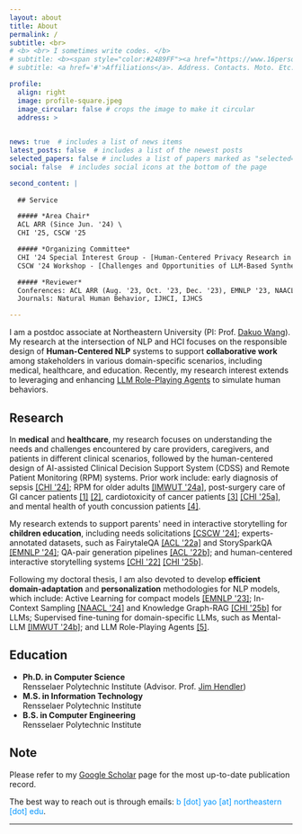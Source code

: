 ```yaml
---
layout: about
title: About
permalink: /
subtitle: <br>
# <b> <br> I sometimes write codes. </b>
# subtitle: <b><span style="color:#2489FF"><a href="https://www.16personalities.com/intj-personality">INTJ</a></span> <br> I sometimes write codes. </b>
# subtitle: <a href='#'>Affiliations</a>. Address. Contacts. Moto. Etc.

profile:
  align: right
  image: profile-square.jpeg
  image_circular: false # crops the image to make it circular
  address: >
    

news: true  # includes a list of news items
latest_posts: false  # includes a list of the newest posts
selected_papers: false # includes a list of papers marked as "selected={true}"
social: false  # includes social icons at the bottom of the page

second_content: |
  
  ## Service

  ##### *Area Chair*
  ACL ARR (Since Jun. '24) \
  CHI '25, CSCW '25

  ##### *Organizing Committee* 
  CHI '24 Special Interest Group - [Human-Centered Privacy Research in the Age of Large Language Models](https://dl.acm.org/doi/10.1145/3613905.3643983) \
  CSCW '24 Workshop - [Challenges and Opportunities of LLM-Based Synthetic Personae and Data in HCI](https://dl.acm.org/doi/10.1145/3613905.3636293)

  ##### *Reviewer* 
  Conferences: ACL ARR (Aug. '23, Oct. '23, Dec. '23), EMNLP '23, NAACL '24, CHI '24, IUI '24, IMWUT '24 \
  Journals: Natural Human Behavior, IJHCI, IJHCS

---
```




I am a postdoc associate at Northeastern University (PI: Prof. [Dakuo Wang](https://www.dakuowang.com/)).
My research at the intersection of NLP and HCI focuses on the responsible design of **Human-Centered NLP** systems to support **collaborative work** among stakeholders in various domain-specific scenarios, including medical, healthcare, and education. 
Recently, my research interest extends to leveraging and enhancing [LLM Role-Playing Agents](https://arxiv.org/abs/2502.13012) to simulate human behaviors.
<!-- My research at the intersection of NLP and HCI focuses on **Use-Inspired AI**, where I strive to responsibly design human-centered NLP systems to support **stakeholders' collaboration** in real-world scenarios.  -->

<!-- I propose a **human-centered NLP** framework that comprises three critical pillars: 1) uncovering stakeholders' workflow, 2) adapting NLP technologies to specific domains with low-resource learning, and 3) designing human-centered systems to be integrated into stakeholders' workflow. -->

## Research

In **medical** and **healthcare**, my research focuses on understanding the needs and challenges encountered by care providers, caregivers, and patients in different clinical scenarios, followed by the human-centered design of AI-assisted Clinical Decision Support System (CDSS) and Remote Patient Monitoring (RPM) systems.
Prior work include: early diagnosis of sepsis [\[CHI '24\]](https://dl.acm.org/doi/full/10.1145/3613904.3642343); RPM for older adults [\[IMWUT '24a\]](https://dl.acm.org/doi/10.1145/3659625), post-surgery care of GI cancer patients [\[1\]](https://arxiv.org/abs/2404.13409) [\[2\]](https://arxiv.org/abs/2502.05740), cardiotoxicity of cancer patients [\[3\]](https://arxiv.org/abs/2408.03586) [\[CHI '25a\]](https://arxiv.org/abs/2410.04592), and mental health of youth concussion patients [\[4\]](https://arxiv.org/abs/2502.03732).


<!-- In **medical** and **healthcare** scenarios, my research focuses on AI-assisted Clinical Decision Support System (CDSS) and Remote Patient Monitoring (RPM).  -->
<!-- For CDSS, we looked into the human-AI competition actuality for sepsis diagnosis [\[CHI '23\]](https://dl.acm.org/doi/full/10.1145/3613904.3642343).  -->
<!-- For RPM, we invesigated the clinical specifications for post-operative GI cancer patients [\[In Submission\]](https://arxiv.org/abs/2404.13409), cancer patients' cardiotoxicity [\[In Submission\]](https://arxiv.org/abs/2408.03586), and older adults with chronical diseases. -->
<!-- Subsequently, we engage stakeholders in the design process of human-centered NLP systems to integrate the systems into their workflow to address needs and challenges, such as RECOVER [\[In Submission\]]() for GI cancer patients, CardioAI [\[In Submission\]](https://arxiv.org/abs/2410.04592) for breast cancer patients, and Talk2Care [\[IMWUT '24a\]](https://dl.acm.org/doi/10.1145/3659625) for older adults. -->

My research extends to support parents' need in interactive storytelling for **children education**, including needs solicitations [\[CSCW '24\]](https://dl.acm.org/doi/10.1145/3687035); experts-annotated datasets, such as FairytaleQA [\[ACL '22a\]](https://aclanthology.org/2022.acl-long.34/) and StorySparkQA [\[EMNLP '24\]](https://aclanthology.org/2024.emnlp-main.961/);
QA-pair generation pipelines [\[ACL '22b\]](https://aclanthology.org/2022.acl-long.54/); 
and human-centered interactive storytelling systems [\[CHI '22\]](https://dl.acm.org/doi/abs/10.1145/3491102.3517479) [\[CHI '25b\]](https://arxiv.org/abs/2503.00590).

<!-- in which we invesigate parents' needs in interactive storytelling [\[CSCW '24\]](https://dl.acm.org/doi/10.1145/3687035), and work with education experts to collect high-quality educational datasets, such as FairytaleQA [\[ACL '22a\]](https://aclanthology.org/2022.acl-long.34/) and StorySparkQA [\[EMNLP '24\]](https://aclanthology.org/2024.emnlp-main.961/).
These datasets support the subsequent development of domain-specific NLP models for QA-pair generation [\[ACL '22b\]](https://aclanthology.org/2022.acl-long.54/) as well as the human-centered design of interactive storytelling systems, for example, StoryBuddy [\[CHI '22\]](https://dl.acm.org/doi/abs/10.1145/3491102.3517479). -->


Following my doctoral thesis, I am also devoted to develop **efficient domain-adaptation** and **personalization** methodologies for NLP models, which include: Active Learning for compact models [\[EMNLP '23\]](https://aclanthology.org/2023.findings-emnlp.778/); 
In-Context Sampling [\[NAACL '24\]](https://aclanthology.org/2024.findings-naacl.115/) and 
Knowledge Graph-RAG [\[CHI '25b\]](https://arxiv.org/abs/2503.00590) for LLMs; 
Supervised fine-tuning for domain-specific LLMs, such as Mental-LLM [\[IMWUT '24b\]](https://dl.acm.org/doi/abs/10.1145/3643540);
and LLM Role-Playing Agents [\[5\]](https://arxiv.org/abs/2502.13012).


<!-- Another line of my research centers on bridging the divergence between the standardized & static model development and the dynamic & complex real-world scenarios via innovative **low-resource domain adaptation** techniques. I proposed novel Active Learning framework [\[EMNLP '23\]](https://aclanthology.org/2023.findings-emnlp.778/) for fine-tuning task-specific models, In-Context Sampling prompting strategy for robust ICL with LLMs [\[NAACL '24\]](https://aclanthology.org/2024.findings-naacl.115/), and instructional finetune LLMs for mental health prediction (Mental-LLM [\[IMWUT '24b\]](https://dl.acm.org/doi/abs/10.1145/3643540)) -->


## Education

- **Ph.D. in Computer Science** \
Rensselaer Polytechnic Institute (Advisor. Prof. [Jim Hendler](https://www.cs.rpi.edu/~hendler/)) 
- **M.S. in Information Technology** \
Rensselaer Polytechnic Institute 
- **B.S. in Computer Engineering** \
Rensselaer Polytechnic Institute 






## Note


Please refer to my [Google Scholar](https://scholar.google.com/citations?user=hJlsDfAAAAAJ) page for the most up-to-date publication record.

The best way to reach out is through emails: <span style="color:#0096FF">b [dot] yao [at] northeastern [dot] edu</span>. 


***



